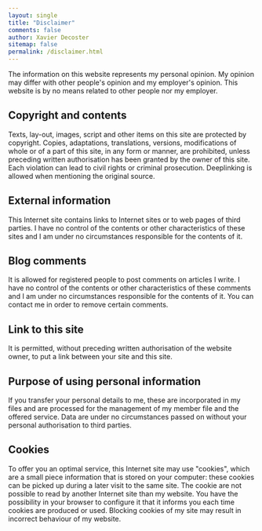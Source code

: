 ```yaml
---
layout: single
title: "Disclaimer"
comments: false
author: Xavier Decoster
sitemap: false
permalink: /disclaimer.html
---
```


The information on this website represents my personal opinion. My opinion may differ with other people's opinion and my employer's opinion. This website is by no means related to other people nor my employer.  

## Copyright and contents

Texts, lay-out, images, script and other items on this site are protected by copyright. Copies, adaptations, translations, versions, modifications of whole or of a part of this site, in any form or manner, are prohibited, unless preceding written authorisation has been granted by the owner of this site. Each violation can lead to civil rights or criminal prosecution. Deeplinking is allowed when mentioning the original source.  

## External information

This Internet site contains links to Internet sites or to web pages of third parties. I have no control of the contents or other characteristics of these sites and I am under no circumstances responsible for the contents of it.  

## Blog comments

It is allowed for registered people to post comments on articles I write. I have no control of the contents or other characteristics of these comments and I am under no circumstances responsible for the contents of it. You can contact me in order to remove certain comments.  

## Link to this site

It is permitted, without preceding written authorisation of the website owner, to put a link between your site and this site.  

## Purpose of using personal information

If you transfer your personal details to me, these are incorporated in my files and are processed for the management of my member file and the offered service. Data are under no circumstances passed on without your personal authorisation to third parties.  

## Cookies

To offer you an optimal service, this Internet site may use "cookies", which are a small piece information that is stored on your computer: these cookies can be picked up during a later visit to the same site. The cookie are not possible to read by another Internet site than my website. You have the possibility in your browser to configure it that it informs you each time cookies are produced or used. Blocking cookies of my site may result in incorrect behaviour of my website.